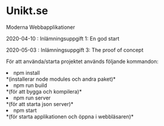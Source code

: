 # Unikt.se

Moderna Webbapplikationer

2020-04-10 : Inlämningsuppgift 1: En god start

2020-05-03 : Inlämningsuppgift 3: The proof of concept


För att använda/starta projektet används följande kommandon:

<li>npm install</li> 
*(installerar node modules och andra paket)*

<li>npm run build</li> 
*(för att bygga och kompilera)*

<li>npm run server</li> 
*(för att starta json server)*

<li>npm start</li> 
*(för starta applikationen och öppna i webbläsaren)*
